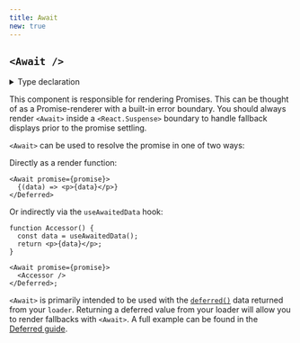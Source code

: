 ```yaml
---
title: Await
new: true
---
```


## `<Await />`

<details>
  <summary>Type declaration</summary>

```tsx
export interface AwaitResolveRenderFunction {
  (data: Awaited<any>): JSX.Element;
}

export interface AwaitProps {
  children: React.ReactNode | AwaitResolveRenderFunction;
  errorElement?: React.ReactNode;
  promise: DeferredPromise;
}

export declare function Await({
  children,
  errorElement,
  promise,
}: AwaitProps): JSX.Element;
```

</details>

This component is responsible for rendering Promises. This can be thought of as a Promise-renderer with a built-in error boundary. You should always render `<Await>` inside a `<React.Suspense>` boundary to handle fallback displays prior to the promise settling.

`<Await>` can be used to resolve the promise in one of two ways:

Directly as a render function:

```tsx
<Await promise={promise}>
  {(data) => <p>{data}</p>}
</Deferred>
```

Or indirectly via the `useAwaitedData` hook:

```tsx
function Accessor() {
  const data = useAwaitedData();
  return <p>{data}</p>;
}

<Await promise={promise}>
  <Accessor />
</Deferred>;
```

`<Await>` is primarily intended to be used with the [`deferred()`][deferred response] data returned from your `loader`. Returning a deferred value from your loader will allow you to render fallbacks with `<Await>`. A full example can be found in the [Deferred guide][deferred guide].

[useloaderdata]: ../hooks/use-loader-data
[deferred response]: ../fetch/deferred
[deferred guide]: ../guides/deferred
